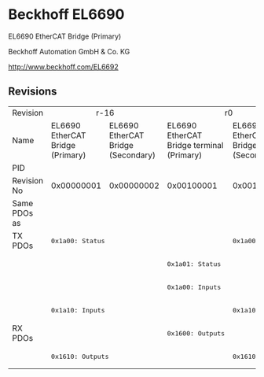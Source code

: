 # Beckhoff EL6690

EL6690 EtherCAT Bridge (Primary)

Beckhoff Automation GmbH & Co. KG

http://www.beckhoff.com/EL6692

## Revisions
<table>
<tr >
<td>Revision</td>
<td colspan=2 align="center"><div class="foo">r-16</div></td>
<td colspan=2 align="center"><div class="foo">r0</div></td>
<td colspan=2 align="center"><div class="foo">r1</div></td>
<td><div class="foo">r2</div></td>
<td><div class="foo">r3</div></td>
</tr>
<tr >
<td>Name</td>
<td><div class="foo">EL6690 EtherCAT Bridge (Primary)</div></td>
<td><div class="foo">EL6690 EtherCAT Bridge (Secondary)</div></td>
<td><div class="foo">EL6690 EtherCAT Bridge terminal (Primary)</div></td>
<td><div class="foo">EL6690 EtherCAT Bridge terminal (Secondary)</div></td>
<td><div class="foo">EL6690 EtherCAT Bridge terminal (Primary)</div></td>
<td colspan=3 align="center"><div class="foo">EL6690 EtherCAT Bridge terminal (Secondary)</div></td>
</tr>
<tr >
<td>PID</td>
<td colspan=8 align="center"><div class="foo">0x1a223052</div></td>
</tr>
<tr >
<td>Revision No</td>
<td>0x00000001</td>
<td>0x00000002</td>
<td>0x00100001</td>
<td>0x00100002</td>
<td>0x00110001</td>
<td>0x00110002</td>
<td>0x00120002</td>
<td>0x00130002</td>
</tr>
<tr >
<td>Same PDOs as</td>
<td colspan=8 align="center"></td>
</tr>
<tr class="txpdo pdosection">
<td rowspan=4 valign=top>TX PDOs</td>
<td colspan=2 align="left"><pre>0x1a00: Status</pre></td>
<td></td>
<td><pre>0x1a00: Status</pre></td>
<td></td>
<td colspan=3 align="left"><pre>0x1a00: Status</pre></td>
<td></td>
</tr>
<tr class="txpdo pdosection">
<td colspan=2 align="left"></td>
<td><pre>0x1a01: Status</pre></td>
<td></td>
<td><pre>0x1a01: Status</pre></td>
<td colspan=3 align="left"></td>
</tr>
<tr class="txpdo pdosection">
<td colspan=2 align="left"></td>
<td><pre>0x1a00: Inputs</pre></td>
<td></td>
<td><pre>0x1a00: Inputs</pre></td>
<td colspan=3 align="left"></td>
</tr>
<tr class="txpdo pdosection">
<td colspan=2 align="left"><pre>0x1a10: Inputs</pre></td>
<td></td>
<td><pre>0x1a10: Inputs</pre></td>
<td></td>
<td colspan=3 align="left"><pre>0x1a10: Inputs</pre></td>
</tr>
<tr class="rxpdo pdosection">
<td rowspan=2 valign=top>RX PDOs</td>
<td colspan=2 align="left"></td>
<td><pre>0x1600: Outputs</pre></td>
<td></td>
<td><pre>0x1600: Outputs</pre></td>
<td colspan=4 align="left"></td>
</tr>
<tr class="rxpdo pdosection">
<td colspan=2 align="left"><pre>0x1610: Outputs</pre></td>
<td></td>
<td><pre>0x1610: Outputs</pre></td>
<td></td>
<td colspan=3 align="left"><pre>0x1610: Outputs</pre></td>
</tr>
</table>
